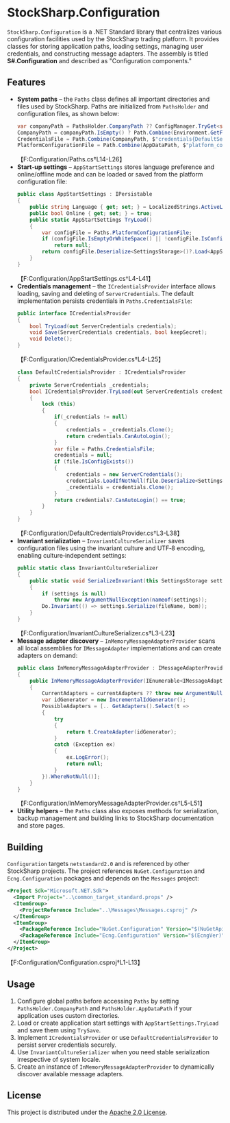 # StockSharp.Configuration

`StockSharp.Configuration` is a .NET Standard library that centralizes various configuration facilities used by the StockSharp trading platform. It provides classes for storing application paths, loading settings, managing user credentials, and constructing message adapters.
The assembly is titled **S#.Configuration** and described as "Configuration components."


## Features

- **System paths** – the `Paths` class defines all important directories and files used by StockSharp. Paths are initialized from `PathsHolder` and configuration files, as shown below:
  ```csharp
  var companyPath = PathsHolder.CompanyPath ?? ConfigManager.TryGet<string>("companyPath");
  CompanyPath = companyPath.IsEmpty() ? Path.Combine(Environment.GetFolderPath(Environment.SpecialFolder.MyDocuments), "StockSharp") : companyPath.ToFullPathIfNeed();
  CredentialsFile = Path.Combine(CompanyPath, $"credentials{DefaultSettingsExt}");
  PlatformConfigurationFile = Path.Combine(AppDataPath, $"platform_config{DefaultSettingsExt}");
  ```
  【F:Configuration/Paths.cs†L14-L26】
- **Start‑up settings** – `AppStartSettings` stores language preference and online/offline mode and can be loaded or saved from the platform configuration file:
  ```csharp
  public class AppStartSettings : IPersistable
  {
      public string Language { get; set; } = LocalizedStrings.ActiveLanguage;
      public bool Online { get; set; } = true;
      public static AppStartSettings TryLoad()
      {
          var configFile = Paths.PlatformConfigurationFile;
          if (configFile.IsEmptyOrWhiteSpace() || !configFile.IsConfigExists())
              return null;
          return configFile.Deserialize<SettingsStorage>()?.Load<AppStartSettings>();
      }
  }
  ```
  【F:Configuration/AppStartSettings.cs†L4-L41】
- **Credentials management** – the `ICredentialsProvider` interface allows loading, saving and deleting of `ServerCredentials`. The default implementation persists credentials in `Paths.CredentialsFile`:
  ```csharp
  public interface ICredentialsProvider
  {
      bool TryLoad(out ServerCredentials credentials);
      void Save(ServerCredentials credentials, bool keepSecret);
      void Delete();
  }
  ```
  【F:Configuration/ICredentialsProvider.cs†L4-L25】
  ```csharp
  class DefaultCredentialsProvider : ICredentialsProvider
  {
      private ServerCredentials _credentials;
      bool ICredentialsProvider.TryLoad(out ServerCredentials credentials)
      {
          lock (this)
          {
              if(_credentials != null)
              {
                  credentials = _credentials.Clone();
                  return credentials.CanAutoLogin();
              }
              var file = Paths.CredentialsFile;
              credentials = null;
              if (file.IsConfigExists())
              {
                  credentials = new ServerCredentials();
                  credentials.LoadIfNotNull(file.Deserialize<SettingsStorage>());
                  _credentials = credentials.Clone();
              }
              return credentials?.CanAutoLogin() == true;
          }
      }
  }
  ```
  【F:Configuration/DefaultCredentialsProvider.cs†L3-L38】
- **Invariant serialization** – `InvariantCultureSerializer` saves configuration files using the invariant culture and UTF‑8 encoding, enabling culture‑independent settings:
  ```csharp
  public static class InvariantCultureSerializer
  {
      public static void SerializeInvariant(this SettingsStorage settings, string fileName, bool bom = true)
      {
          if (settings is null)
              throw new ArgumentNullException(nameof(settings));
          Do.Invariant(() => settings.Serialize(fileName, bom));
      }
  }
  ```
  【F:Configuration/InvariantCultureSerializer.cs†L3-L23】
- **Message adapter discovery** – `InMemoryMessageAdapterProvider` scans all local assemblies for `IMessageAdapter` implementations and can create adapters on demand:
  ```csharp
  public class InMemoryMessageAdapterProvider : IMessageAdapterProvider
  {
      public InMemoryMessageAdapterProvider(IEnumerable<IMessageAdapter> currentAdapters, Type transportAdapter = null)
      {
          CurrentAdapters = currentAdapters ?? throw new ArgumentNullException(nameof(currentAdapters));
          var idGenerator = new IncrementalIdGenerator();
          PossibleAdapters = [.. GetAdapters().Select(t =>
          {
              try
              {
                  return t.CreateAdapter(idGenerator);
              }
              catch (Exception ex)
              {
                  ex.LogError();
                  return null;
              }
          }).WhereNotNull()];
      }
  }
  ```
  【F:Configuration/InMemoryMessageAdapterProvider.cs†L5-L51】
- **Utility helpers** – the `Paths` class also exposes methods for serialization, backup management and building links to StockSharp documentation and store pages.

## Building

`Configuration` targets `netstandard2.0` and is referenced by other StockSharp projects. The project references `NuGet.Configuration` and `Ecng.Configuration` packages and depends on the `Messages` project:
```xml
<Project Sdk="Microsoft.NET.Sdk">
  <Import Project="..\common_target_standard.props" />
  <ItemGroup>
    <ProjectReference Include="..\Messages\Messages.csproj" />
  </ItemGroup>
  <ItemGroup>
    <PackageReference Include="NuGet.Configuration" Version="$(NuGetApiVer)" />
    <PackageReference Include="Ecng.Configuration" Version="$(EcngVer)" />
  </ItemGroup>
</Project>
```
【F:Configuration/Configuration.csproj†L1-L13】

## Usage

1. Configure global paths before accessing `Paths` by setting `PathsHolder.CompanyPath` and `PathsHolder.AppDataPath` if your application uses custom directories.
2. Load or create application start settings with `AppStartSettings.TryLoad` and save them using `TrySave`.
3. Implement `ICredentialsProvider` or use `DefaultCredentialsProvider` to persist server credentials securely.
4. Use `InvariantCultureSerializer` when you need stable serialization irrespective of system locale.
5. Create an instance of `InMemoryMessageAdapterProvider` to dynamically discover available message adapters.

## License

This project is distributed under the [Apache 2.0 License](../LICENSE).
